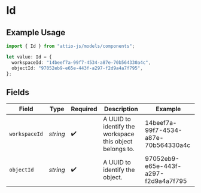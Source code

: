 # Id

## Example Usage

```typescript
import { Id } from "attio-js/models/components";

let value: Id = {
  workspaceId: "14beef7a-99f7-4534-a87e-70b564330a4c",
  objectId: "97052eb9-e65e-443f-a297-f2d9a4a7f795",
};
```

## Fields

| Field                                                    | Type                                                     | Required                                                 | Description                                              | Example                                                  |
| -------------------------------------------------------- | -------------------------------------------------------- | -------------------------------------------------------- | -------------------------------------------------------- | -------------------------------------------------------- |
| `workspaceId`                                            | *string*                                                 | :heavy_check_mark:                                       | A UUID to identify the workspace this object belongs to. | 14beef7a-99f7-4534-a87e-70b564330a4c                     |
| `objectId`                                               | *string*                                                 | :heavy_check_mark:                                       | A UUID to identify the object.                           | 97052eb9-e65e-443f-a297-f2d9a4a7f795                     |